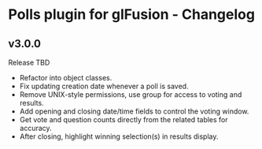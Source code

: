 # Polls plugin for glFusion - Changelog

## v3.0.0
Release TBD
  * Refactor into object classes.
  * Fix updating creation date whenever a poll is saved.
  * Remove UNIX-style permissions, use group for access to voting and results.
  * Add opening and closing date/time fields to control the voting window.
  * Get vote and question counts directly from the related tables for accuracy.
  * After closing, highlight winning selection(s) in results display.
